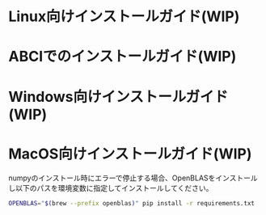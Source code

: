 # Linux向けインストールガイド(WIP)

# ABCIでのインストールガイド(WIP)

# Windows向けインストールガイド(WIP)

# MacOS向けインストールガイド(WIP)
numpyのインストール時にエラーで停止する場合、OpenBLASをインストールし以下のパスを環境変数に指定してインストールしてください。

~~~bash
OPENBLAS="$(brew --prefix openblas)" pip install -r requirements.txt
~~~